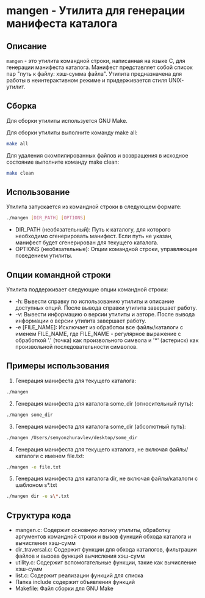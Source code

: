 # mangen - Утилита для генерации манифеста каталога

## Описание

`mangen` - это утилита командной строки, написанная на языке C, для генерации манифеста каталога. Манифест представляет собой список пар "путь к файлу: хэш-сумма файла".  Утилита предназначена для работы в неинтерактивном режиме и придерживается стиля UNIX-утилит.

## Сборка

Для сборки утилиты используется GNU Make. 

Для сборки утилиты выполните команду make all:  
```bash
make all
```

Для удаления скомпилированных файлов и возвращения в исходное состояние выполните команду make clean:
```bash
make clean
``` 

## Использование  

Утилита запускается из командной строки в следующем формате:  
```bash
./mangen [DIR_PATH] [OPTIONS]
```   
   
- DIR_PATH (необязательный): Путь к каталогу, для которого необходимо сгенерировать манифест. Если путь не указан, манифест будет сгенерирован для текущего каталога.
- OPTIONS (необязательные): Опции командной строки, управляющие поведением утилиты.

## Опции командной строки  

Утилита поддерживает следующие опции командной строки:
- -h: Вывести справку по использованию утилиты и описание доступных опций. После вывода справки утилита завершает работу.  
- -v: Вывести информацию о версии утилиты и авторе. После вывода информации о версии утилита завершает работу.  
- -e [FILE_NAME]: Исключает из обработки все файлы/каталоги с именем FILE_NAME, где FILE_NAME - регулярное выражение с обработкой '.' (точка) как произвольного символа и '*' (астериск) как произвольной последовательности символов.  

## Примеры использования  

1. Генерация манифеста для текущего каталога:  
```bash
./mangen
```

2. Генерация манифеста для каталога some_dir (относительный путь):  
```bash
./mangen some_dir
```   

3. Генерация манифеста для каталога some_dir (абсолютный путь):  
```bash
./mangen /Users/semyonzhuravlev/desktop/some_dir
```

4. Генерация манифеста для текущего каталога, не включая файлы/каталоги с именем file.txt:
```bash
./mangen -e file.txt
```

5. Генерация манифеста для каталога dir, не включая файлы/каталоги с шаблоном s*.txt
```bash
./mangen dir -e s\*.txt
```

## Структура кода  
- mangen.c: Содержит основную логику утилиты, обработку аргументов командной строки и вызов функций обхода каталога и вычисления хэш-сумм  
- dir_traversal.c: Содержит функции для обхода каталогов, фильтрации файлов и вызова функций вычисления хэш-сумм   
- utility.c: Содержит вспомогательные функции, такие как вычисление хэш-сумм  
- list.c: Содержит реализации функций для списка  
- Папка include содержит объявления функций  
- Makefile: Файл сборки для GNU Make  
